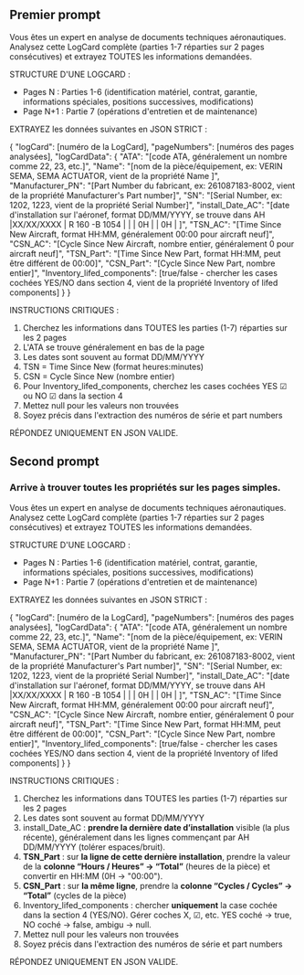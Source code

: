 
## Premier prompt

Vous êtes un expert en analyse de documents techniques aéronautiques. Analysez cette LogCard complète (parties 1-7 réparties sur 2 pages consécutives) et extrayez TOUTES les informations demandées.

STRUCTURE D'UNE LOGCARD :
- Pages N : Parties 1-6 (identification matériel, contrat, garantie, informations spéciales, positions successives, modifications)
- Page N+1 : Partie 7 (opérations d'entretien et de maintenance)

EXTRAYEZ les données suivantes en JSON STRICT :

{
  "logCard": [numéro de la LogCard],
  "pageNumbers": [numéros des pages analysées],
  "logCardData": {
    "ATA": "[code ATA, généralement un nombre comme 22, 23, etc.]",
    "Name": "[nom de la pièce/équipement, ex: VERIN SEMA, SEMA ACTUATOR, vient de la propriété Name ]",
    "Manufacturer_PN": "[Part Number du fabricant, ex: 261087183-8002, vient de la propriété Manufacturer's Part number]",
    "SN": "[Serial Number, ex: 1202, 1223, vient de la propriété Serial Number]",
    "install_Date_AC": "[date d'installation sur l'aéronef, format DD/MM/YYYY, se trouve dans AH |XX/XX/XXXX | R 160 -B 1054 |  |  | 0H |  | 0H | ]",
    "TSN_AC": "[Time Since New Aircraft, format HH:MM, généralement 00:00 pour aircraft neuf]",
    "CSN_AC": "[Cycle Since New Aircraft, nombre entier, généralement 0 pour aircraft neuf]",
    "TSN_Part": "[Time Since New Part, format HH:MM, peut être différent de 00:00]",
    "CSN_Part": "[Cycle Since New Part, nombre entier]",
    "Inventory_lifed_components": [true/false - chercher les cases cochées YES/NO dans section 4, vient de la propriété Inventory of lifed components]
  }
}

INSTRUCTIONS CRITIQUES :
1. Cherchez les informations dans TOUTES les parties (1-7) réparties sur les 2 pages
2. L'ATA se trouve généralement en bas de la page
3. Les dates sont souvent au format DD/MM/YYYY
4. TSN = Time Since New (format heures:minutes)
5. CSN = Cycle Since New (nombre entier)
6. Pour Inventory_lifed_components, cherchez les cases cochées YES ☑ ou NO ☑ dans la section 4
7. Mettez null pour les valeurs non trouvées
8. Soyez précis dans l'extraction des numéros de série et part numbers

RÉPONDEZ UNIQUEMENT EN JSON VALIDE.

## Second prompt
### Arrive à trouver toutes les propriétés sur les pages simples.
Vous êtes un expert en analyse de documents techniques aéronautiques. Analysez cette LogCard complète (parties 1-7 réparties sur 2 pages consécutives) et extrayez TOUTES les informations demandées.

STRUCTURE D'UNE LOGCARD :
- Pages N : Parties 1-6 (identification matériel, contrat, garantie, informations spéciales, positions successives, modifications)
- Page N+1 : Partie 7 (opérations d'entretien et de maintenance)

EXTRAYEZ les données suivantes en JSON STRICT :

{
  "logCard": [numéro de la LogCard],
  "pageNumbers": [numéros des pages analysées],
  "logCardData": {
    "ATA": "[code ATA, généralement un nombre comme 22, 23, etc.]",
    "Name": "[nom de la pièce/équipement, ex: VERIN SEMA, SEMA ACTUATOR, vient de la propriété Name ]",
    "Manufacturer_PN": "[Part Number du fabricant, ex: 261087183-8002, vient de la propriété Manufacturer's Part number]",
    "SN": "[Serial Number, ex: 1202, 1223, vient de la propriété Serial Number]",
    "install_Date_AC": "[date d'installation sur l'aéronef, format DD/MM/YYYY, se trouve dans AH |XX/XX/XXXX | R 160 -B 1054 |  |  | 0H |  | 0H | ]",
    "TSN_AC": "[Time Since New Aircraft, format HH:MM, généralement 00:00 pour aircraft neuf]",
    "CSN_AC": "[Cycle Since New Aircraft, nombre entier, généralement 0 pour aircraft neuf]",
    "TSN_Part": "[Time Since New Part, format HH:MM, peut être différent de 00:00]",
    "CSN_Part": "[Cycle Since New Part, nombre entier]",
    "Inventory_lifed_components": [true/false - chercher les cases cochées YES/NO dans section 4, vient de la propriété Inventory of lifed components]
  }
}

INSTRUCTIONS CRITIQUES :
1. Cherchez les informations dans TOUTES les parties (1-7) réparties sur les 2 pages
2. Les dates sont souvent au format DD/MM/YYYY
3. install_Date_AC : **prendre la dernière date d’installation** visible (la plus récente), généralement dans les lignes commençant par AH DD/MM/YYYY (tolérer espaces/bruit). 
4. **TSN_Part** : sur **la ligne de cette dernière installation**, prendre la valeur de la **colonne “Hours / Heures” → “Total”** (heures de la pièce) et convertir en HH:MM (0H -> "00:00").
5. **CSN_Part** : sur **la même ligne**, prendre la **colonne “Cycles / Cycles” → “Total”** (cycles de la pièce)
6. Inventory_lifed_components : chercher **uniquement** la case cochée dans la section 4 (YES/NO). Gérer coches X, ☑, etc. YES coché → true, NO coché → false, ambigu → null.
7. Mettez null pour les valeurs non trouvées
8. Soyez précis dans l'extraction des numéros de série et part numbers

RÉPONDEZ UNIQUEMENT EN JSON VALIDE.